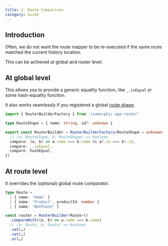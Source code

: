 ```yaml
---
title: 2. Route Comparison
category: Guide
---
```


## Introduction

Often, we do not want the route mapper to be re-executed if the same route matched the current history location.

This can be achieved at global and router level.

## At global level

This allows you to provide a generic equality function, like `_.isEqual` or some hash-equality function.

It also works seamlessly if you registered a global [route shape](./enforcing-a-route-shape.md).

```ts
import { RouterBuilderFactory } from 'isomorphic-app-router'

type RouteShape = { name: string, id?: unknown }

export const RouterBuilder = RouterBuilderFactory<RouteShape = unknown>({
  // (a: RouteShape, b: RouteShape) => boolean
  compare: (a, b) => a.name === b.name && a?.id === b?.id,
  compare: _.isEqual,
  compare: hashEqual,
})
```

## At route level

It overrides the (optional) global route comparator.

```ts
type Route =
  | { name: 'Home' }
  | { name: 'Product', productId: number }
  | { name: 'NotFound' }

const router = RouterBuilder<Route>()
  .compareWith((a, b) => a.name === b.name)
  // (a: Route, b: Route) => boolean
  .set(…)
  .set(…)
  .or(…)
```
